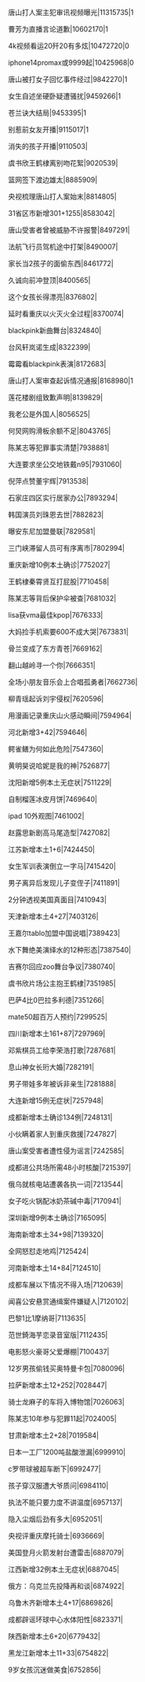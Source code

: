 唐山打人案主犯审讯视频曝光|11315735|1

曹芳为直播言论道歉|10602170|1

4k视频看运20歼20有多炫|10472720|0

iphone14promax或9999起|10425968|0

唐山被打女子回忆事件经过|9842270|1

女生自述坐硬卧疑遭骚扰|9459266|1

苍兰诀大结局|9453395|1

别惹前女友开播|9115017|1

消失的孩子开播|9110503|

虞书欣王鹤棣离别吻花絮|9020539|

篮网签下渡边雄太|8885909|

央视梳理唐山打人案始末|8814805|

31省区市新增301+1255|8583042|

唐山受害者曾被威胁不许报警|8497291|

法航飞行员驾机途中打架|8490007|

家长当2孩子的面偷东西|8461772|

久诚向前冲登顶|8400565|

这个女孩长得漂亮|8376802|

延时看重庆以火灭火全过程|8370074|

blackpink新曲舞台|8324840|

台风轩岚诺生成|8322399|

霉霉看blackpink表演|8172683|

唐山打人案审查起诉情况通报|8168980|1

莲花楼剧组致歉声明|8139829|

我老公是外国人|8056525|

何炅网购滑板余额不足|8043765|

陈某志等犯罪事实清楚|7938881|

大连要求坐公交地铁戴n95|7931060|

倪萍点赞董宇辉|7913538|

石家庄四区实行居家办公|7893294|

韩国演员刘珠恩去世|7882823|

曝安东尼加盟曼联|7829581|

三门峡滞留人员可有序离市|7802994|

重庆新增10例本土确诊|7752027|

王鹤棣秦霄贤互打屁股|7710458|

陈某志等背后保护伞被查|7681032|

lisa获vma最佳kpop|7676333|

大妈捡手机索要600不成大哭|7673831|

骨兰变成了东方青苍|7669162|

翻山越岭寻一个你|7666351|

全场小朋友音乐会上合唱孤勇者|7662736|

柳青瑶起诉刘宇侵权|7620596|

用漫画记录重庆山火感动瞬间|7594964|

河北新增3+42|7594646|

鳄雀鳝为何如此危险|7547360|

黄明昊说哈妮是我的神|7526877|

沈阳新增5例本土无症状|7511229|

自制榴莲冰皮月饼|7469640|

ipad 10外观图|7461002|

赵露思新剧高马尾造型|7427082|

江苏新增本土1+6|7424450|

女生军训表演倒立一字马|7415420|

男子离异后发现儿子变侄子|7411891|

2分钟透视美国真面目|7410943|

天津新增本土4+27|7403126|

王嘉尔tablo加盟中国说唱|7389423|

水下舞绝美演绎水的12种形态|7387540|

吉赛尔回应zoo舞台争议|7380740|

虞书欣片场公主抱王鹤棣|7351985|

巴萨4比0巴拉多利德|7351266|

mate50超百万人预约|7299525|

四川新增本土161+87|7297969|

邓紫棋员工给李荣浩打歌|7287681|

息山神女长珩大婚|7282191|

男子带娃多年被诉非亲生|7281888|

大连新增15例无症状|7257948|

成都新增本土确诊134例|7248131|

小伙瞒着家人到重庆救援|7247827|

唐山案受害者遭性侵为谣言|7242585|

成都进公共场所需48小时核酸|7215397|

俄乌就核电站遭袭各执一词|7213544|

女子吃火锅配冰奶茶碱中毒|7170941|

深圳新增9例本土确诊|7165095|

海南新增本土34+98|7139320|

全网怒怼走地鸡|7125424|

河南新增本土14+84|7124510|

成都车展以下情况不得入场|7120639|

闻喜公安悬赏通缉案件嫌疑人|7120102|

巴黎1比1摩纳哥|7113635|

范世錡海芋恋录音室版|7112435|

电影怒火豪哥父爱爆棚|7100437|

12岁男孩偷钱买奥特曼卡包|7080096|

拉萨新增本土12+252|7028447|

骑士龙麻子的车将入博物馆|7026063|

陈某志10年参与犯罪11起|7024005|

甘肃新增本土2+28|7019584|

日本一工厂1200吨盐酸泄漏|6999910|

c罗带球被超车断下|6992477|

孩子穿汉服遭大爷质问|6984110|

执法不能只要力度不讲温度|6957137|

隐入尘烟后劲有多大|6952051|

央视评重庆摩托骑士|6936669|

美国登月火箭发射台遭雷击|6887079|

江西新增32例本土无症状|6887045|

俄方：乌克兰先投降再和谈|6874922|

乌鲁木齐新增本土4+17|6869826|

成都辟谣环球中心水体阳性|6823371|

陕西新增本土6+20|6779432|

黑龙江新增本土11+33|6754822|

9岁女孩沉迷做美食|6752856|

